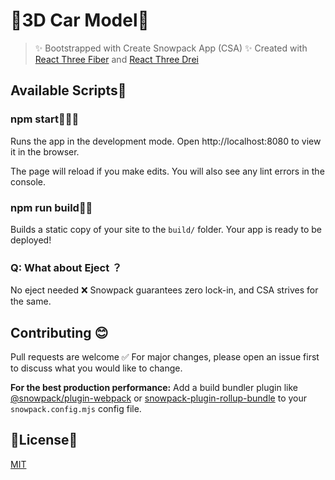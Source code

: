 # 🚙3D Car Model🚗

> ✨ Bootstrapped with Create Snowpack App (CSA) ✨
> Created with [React Three Fiber](https://docs.pmnd.rs/react-three-fiber/getting-started/introduction) and [React Three Drei](https://docs.pmnd.rs/drei/introduction)

## Available Scripts📜

### npm start👨🏻‍💻

Runs the app in the development mode.
Open http://localhost:8080 to view it in the browser.

The page will reload if you make edits.
You will also see any lint errors in the console.

### npm run build👷🏻

Builds a static copy of your site to the `build/` folder.
Your app is ready to be deployed!

### Q: What about Eject ？

No eject needed ❌ Snowpack guarantees zero lock-in, and CSA strives for the same.

## Contributing 😊
Pull requests are welcome ✅ For major changes, please open an issue first to discuss what you would like to change.

**For the best production performance:** Add a build bundler plugin like [@snowpack/plugin-webpack](https://github.com/snowpackjs/snowpack/tree/main/plugins/plugin-webpack) or [snowpack-plugin-rollup-bundle](https://github.com/ParamagicDev/snowpack-plugin-rollup-bundle) to your `snowpack.config.mjs` config file.

## 🤘License🤘
[MIT](https://choosealicense.com/licenses/mit/)
